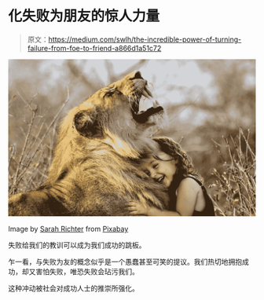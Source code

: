 # 化失败为朋友的惊人力量

> 原文：<https://medium.com/swlh/the-incredible-power-of-turning-failure-from-foe-to-friend-a866d1a51c72>

![](img/a58d88c51dfeec334e25ceb2637eef93.png)

Image by [Sarah Richter](https://pixabay.com/users/SarahRichterArt-1546275/?utm_source=link-attribution&utm_medium=referral&utm_campaign=image&utm_content=3106213) from [Pixabay](https://pixabay.com/?utm_source=link-attribution&utm_medium=referral&utm_campaign=image&utm_content=3106213)

失败给我们的教训可以成为我们成功的跳板。

乍一看，与失败为友的概念似乎是一个愚蠢甚至可笑的提议。我们热切地拥抱成功，却又害怕失败，唯恐失败会玷污我们。

这种冲动被社会对成功人士的推崇所强化。